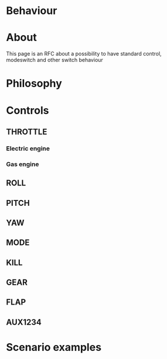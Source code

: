 # Behaviour

# About

This page is an RFC about a possibility to have standard control, modeswitch and other switch behaviour

# Philosophy

# Controls

## THROTTLE
### Electric engine
### Gas engine

## ROLL

## PITCH

## YAW
## MODE

## KILL
## GEAR
## FLAP
## AUX1234

# Scenario examples

